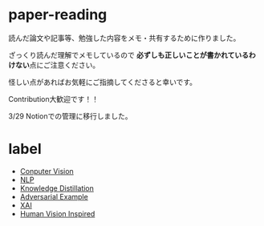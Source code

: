 # paper-reading

読んだ論文や記事等、勉強した内容をメモ・共有するために作りました。


ざっくり読んだ理解でメモしているので
**必ずしも正しいことが書かれているわけない**点にご注意ください。

怪しい点があればお気軽にご指摘してくださると幸いです。

Contribution大歓迎です！！

3/29 Notionでの管理に移行しました。


# label

- [Conputer Vision](https://github.com/Sosuke115/paper-reading/issues?q=is%3Aissue+is%3Aopen+label%3A%22Computer+Vision%22)
- [NLP](https://github.com/Sosuke115/paper-reading/labels/NLP)
- [Knowledge Distillation](https://github.com/Sosuke115/paper-reading/issues?q=is%3Aissue+is%3Aopen+label%3A%22Knowledge+Distillation%22)
- [Adversarial Example](https://github.com/Sosuke115/paper-reading/labels/Adversarial%20Example)
- [XAI](https://github.com/Sosuke115/paper-reading/issues?q=is%3Aissue+is%3Aopen+label%3AXAI)
- [Human Vision Inspired](https://github.com/Sosuke115/paper-reading/issues?q=is%3Aissue+is%3Aopen+label%3A%22Human+Vision+Inspired%22)
